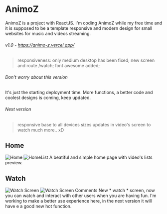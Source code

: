 # AnimoZ

AnimoZ is a project with ReactJS.
I'm coding AnimoZ while my free time and it is supposed to be a template responsive and modern design for small websites for music and videos streaming.

###### v1.0 - https://animo-z.vercel.app/
> responsiveness: only medium desktop has been fixed;
> new screen and route /watch;
> font awesome added;

###### Don't worry about this version
It's just the starting deployment time.
More functions, a better code and coolest designs is coming, keep updated.

###### Next version
> responsive base to all devices sizes
> updates in video's screen to watch
> much more.. xD


## Home
![Home](https://i.imgur.com/rrZ8N5c.png)
![HomeList](https://i.imgur.com/tDQKfcZ.png)
A beatiful and simple home page with video's lists preview.

## Watch
![Watch Screen](https://i.imgur.com/OwHX0Vn.png)
![Watch Screen Comments](https://i.imgur.com/7IAst7J.png)
New * watch * screen, now you can watch and interact with other users when you are having fun. I'm working to make a better use experience here, in the next version it will have e a good new hot function.
